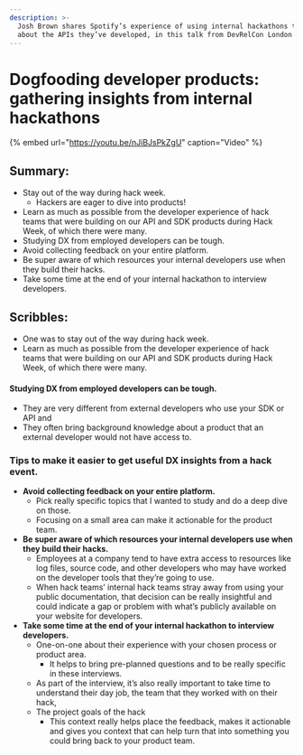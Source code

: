 ```yaml
---
description: >-
  Josh Brown shares Spotify’s experience of using internal hackathons to learn
  about the APIs they’ve developed, in this talk from DevRelCon London 2019.
---
```


# Dogfooding developer products: gathering insights from internal hackathons

{% embed url="https://youtu.be/nJiBJsPkZgU" caption="Video" %}

## Summary:

* Stay out of the way during hack week. 
  * Hackers are eager to dive into products! 
* Learn as much as possible from the developer experience of hack teams that were building on our API and SDK products during Hack Week, of which there were many.
* ‌Studying DX from employed developers can be tough. 
* Avoid collecting feedback on your entire platform.
* Be super aware of which resources your internal developers use when they build their hacks. 
* Take some time at the end of your internal hackathon to interview developers.

## Scribbles: 

* One was to stay out of the way during hack week.  
* Learn as much as possible from the developer experience of hack teams that were building on our API and SDK products during Hack Week, of which there were many.

#### ‌Studying DX from employed developers can be tough. 

* They are very different from external developers who use your SDK or API and
* They often bring background knowledge about a product that an external developer would not have access to. 

### 

### Tips to make it easier to get useful DX insights from a hack event.

* **Avoid collecting feedback on your entire platform.**
  * Pick really specific topics that I wanted to study and do a deep dive on those.
  * Focusing on a small area can make it actionable for the product team.
* **Be super aware of which resources your internal developers use when they build their hacks.** 
  * Employees at a company tend to have extra access to resources like log files, source code, and other developers who may have worked on the developer tools that they’re going to use. 
  * When hack teams’ internal hack teams stray away from using your public documentation, that decision can be really insightful and could indicate a gap or problem with what’s publicly available on your website for developers.
* **Take some time at the end of your internal hackathon to interview developers.**
  * One-on-one about their experience with your chosen process or product area.
    * It helps to bring pre-planned questions and to be really specific in these interviews. 
  * As part of the interview, it’s also really important to take time to understand their day job, the team that they worked with on their hack, 
  * The project goals of the hack 
    * This context really helps place the feedback, makes it actionable and gives you context that can help turn that into something you could bring back to your product team.



